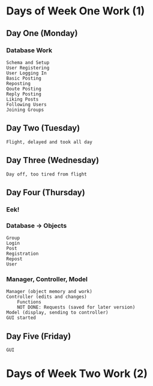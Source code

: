# Days of Week One Work (1)
## Day One (Monday)
### Database Work
    Schema and Setup
    User Registering
    User Logging In
    Basic Posting
    Reposting
    Qoute Posting
    Reply Posting
    Liking Posts
    Following Users
    Joining Groups

## Day Two (Tuesday)
    Flight, delayed and took all day

## Day Three (Wednesday)
    Day off, too tired from flight

## Day Four (Thursday)
### Eek! 
### Database -> Objects
    Group
    Login
    Post
    Registration
    Repost
    User
### Manager, Controller, Model
    Manager (object memory and work)
    Controller (edits and changes)
        Functions
        NOT DONE: Requests (saved for later version)
    Model (display, sending to controller)
    GUI started

## Day Five (Friday)
    GUI

# Days of Week Two Work (2)